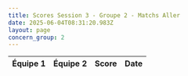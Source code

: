 ```yaml
---
title: Scores Session 3 - Groupe 2 - Matchs Aller
date: 2025-06-04T08:31:20.983Z
layout: page
concern_group: 2
---
```




| Équipe 1 | Équipe 2 | Score | Date |
|----------|----------|-------|------|

